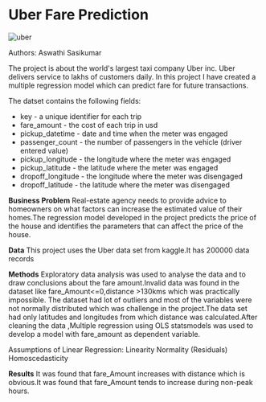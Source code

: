 # Uber Fare Prediction

![uber](https://user-images.githubusercontent.com/103409242/174770398-2a5bc539-ed14-4a23-af0c-e7b25198ae44.jpeg)

Authors: Aswathi Sasikumar

The project is about the world's largest taxi company Uber inc. Uber delivers service to lakhs of customers daily. 
In this project I have created a multiple regression model which can predict fare for future transactions.

The datset contains the following fields:
* key - a unique identifier for each trip
* fare_amount - the cost of each trip in usd
* pickup_datetime - date and time when the meter was engaged
* passenger_count - the number of passengers in the vehicle (driver entered value)
* pickup_longitude - the longitude where the meter was engaged
* pickup_latitude - the latitude where the meter was engaged
* dropoff_longitude - the longitude where the meter was disengaged
* dropoff_latitude - the latitude where the meter was disengaged

<b>Business Problem</b>
Real-estate agency needs to provide advice to homeowners on what factors can increase the estimated value of their homes.The regression model developed in the project predicts the price of the house and identifies the parameters that can affect the price of the house.

<b>Data</b>
This project uses the Uber data set from kaggle.It has 200000 data records

<b>Methods</b>
Exploratory data analysis was used to analyse the data and to draw conclusions about the fare amount.Invalid data was found in the dataset like fare_Amount<=0,distance >130kms which was practically impossible.
The dataset had lot of outliers and most of the variables were not normally distributed which was challenge in the project.The data set had only latitudes and longitudes 
from which distance was calculated.After cleaning the data ,Multiple regression using OLS statsmodels was used to develop a model with fare_amount as dependent variable.

</b>Assumptions of Linear Regression:</b>
Linearity
Normality (Residuals)
Homoscedasticity


<b>Results</b>
It was found that fare_Amount increases with distance which is obvious.It was found that fare_Amount tends to increase during non-peak hours.
